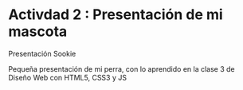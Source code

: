 # Activdad 2 : Presentación de mi mascota
<p>Presentación Sookie</p>
<p>Pequeña presentación de mi perra, con lo aprendido en la clase 3 de Diseño Web con HTML5, CSS3 y JS</p>